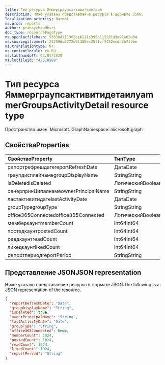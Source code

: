 ```yaml
---
title: Тип ресурса Яммерграупсактивитидетаил
description: Ниже указано представление ресурса в формате JSON.
localization_priority: Normal
ms.prod: reports
author: pranoychaudhuri
doc_type: resourcePageType
ms.openlocfilehash: 9363bd711900cc6211e995c112581d3a91e08a04
ms.sourcegitcommit: 272996d2772b51105ec25f1cf7482ecda3b74ebe
ms.translationtype: MT
ms.contentlocale: ru-RU
ms.lasthandoff: 03/05/2020
ms.locfileid: "42518989"
---
```

# <a name="yammergroupsactivitydetail-resource-type"></a><span data-ttu-id="279e5-103">Тип ресурса Яммерграупсактивитидетаил</span><span class="sxs-lookup"><span data-stu-id="279e5-103">yammerGroupsActivityDetail resource type</span></span>

<span data-ttu-id="279e5-104">Пространство имен: Microsoft. Graph</span><span class="sxs-lookup"><span data-stu-id="279e5-104">Namespace: microsoft.graph</span></span>

## <a name="properties"></a><span data-ttu-id="279e5-105">Свойства</span><span class="sxs-lookup"><span data-stu-id="279e5-105">Properties</span></span>

| <span data-ttu-id="279e5-106">Свойство</span><span class="sxs-lookup"><span data-stu-id="279e5-106">Property</span></span>           | <span data-ttu-id="279e5-107">Тип</span><span class="sxs-lookup"><span data-stu-id="279e5-107">Type</span></span>    |
| :----------------- | :------ |
| <span data-ttu-id="279e5-108">репортрефрешдате</span><span class="sxs-lookup"><span data-stu-id="279e5-108">reportRefreshDate</span></span>  | <span data-ttu-id="279e5-109">Дата</span><span class="sxs-lookup"><span data-stu-id="279e5-109">Date</span></span>    |
| <span data-ttu-id="279e5-110">граупдисплайнаме</span><span class="sxs-lookup"><span data-stu-id="279e5-110">groupDisplayName</span></span>   | <span data-ttu-id="279e5-111">String</span><span class="sxs-lookup"><span data-stu-id="279e5-111">String</span></span>  |
| <span data-ttu-id="279e5-112">isDeleted</span><span class="sxs-lookup"><span data-stu-id="279e5-112">isDeleted</span></span>          | <span data-ttu-id="279e5-113">Логический</span><span class="sxs-lookup"><span data-stu-id="279e5-113">Boolean</span></span> |
| <span data-ttu-id="279e5-114">овнерпринЦипалнаме</span><span class="sxs-lookup"><span data-stu-id="279e5-114">ownerPrincipalName</span></span> | <span data-ttu-id="279e5-115">String</span><span class="sxs-lookup"><span data-stu-id="279e5-115">String</span></span>  |
| <span data-ttu-id="279e5-116">ластактивитидате</span><span class="sxs-lookup"><span data-stu-id="279e5-116">lastActivityDate</span></span>   | <span data-ttu-id="279e5-117">Дата</span><span class="sxs-lookup"><span data-stu-id="279e5-117">Date</span></span>    |
| <span data-ttu-id="279e5-118">groupType</span><span class="sxs-lookup"><span data-stu-id="279e5-118">groupType</span></span>          | <span data-ttu-id="279e5-119">String</span><span class="sxs-lookup"><span data-stu-id="279e5-119">String</span></span>  |
| <span data-ttu-id="279e5-120">office365Connected</span><span class="sxs-lookup"><span data-stu-id="279e5-120">office365Connected</span></span> | <span data-ttu-id="279e5-121">Логический</span><span class="sxs-lookup"><span data-stu-id="279e5-121">Boolean</span></span> |
| <span data-ttu-id="279e5-122">мемберкаунт</span><span class="sxs-lookup"><span data-stu-id="279e5-122">memberCount</span></span>        | <span data-ttu-id="279e5-123">Int64</span><span class="sxs-lookup"><span data-stu-id="279e5-123">Int64</span></span>   |
| <span data-ttu-id="279e5-124">постедкаунт</span><span class="sxs-lookup"><span data-stu-id="279e5-124">postedCount</span></span>        | <span data-ttu-id="279e5-125">Int64</span><span class="sxs-lookup"><span data-stu-id="279e5-125">Int64</span></span>   |
| <span data-ttu-id="279e5-126">реадкаунт</span><span class="sxs-lookup"><span data-stu-id="279e5-126">readCount</span></span>          | <span data-ttu-id="279e5-127">Int64</span><span class="sxs-lookup"><span data-stu-id="279e5-127">Int64</span></span>   |
| <span data-ttu-id="279e5-128">ликедкаунт</span><span class="sxs-lookup"><span data-stu-id="279e5-128">likedCount</span></span>         | <span data-ttu-id="279e5-129">Int64</span><span class="sxs-lookup"><span data-stu-id="279e5-129">Int64</span></span>   |
| <span data-ttu-id="279e5-130">репортпериод</span><span class="sxs-lookup"><span data-stu-id="279e5-130">reportPeriod</span></span>       | <span data-ttu-id="279e5-131">String</span><span class="sxs-lookup"><span data-stu-id="279e5-131">String</span></span>  |

## <a name="json-representation"></a><span data-ttu-id="279e5-132">Представление JSON</span><span class="sxs-lookup"><span data-stu-id="279e5-132">JSON representation</span></span>

<span data-ttu-id="279e5-133">Ниже указано представление ресурса в формате JSON.</span><span class="sxs-lookup"><span data-stu-id="279e5-133">The following is a JSON representation of the resource.</span></span>

<!-- {
  "blockType": "resource",
  "@odata.type": "microsoft.graph.yammerGroupsActivityDetail"
} -->

```json
{
  "reportRefreshDate": "Date", 
  "groupDisplayName": "String", 
  "isDeleted": true, 
  "ownerPrincipalName": "String", 
  "lastActivityDate": "Date", 
  "groupType": "String", 
  "office365Connected": true, 
  "memberCount": 1024, 
  "postedCount": 1024, 
  "readCount": 1024, 
  "likedCount": 1024, 
  "reportPeriod": "String"
}
```
